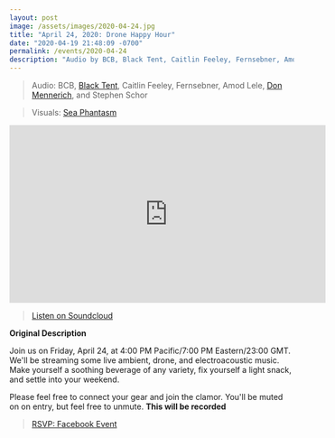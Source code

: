```yaml
---
layout: post
image: /assets/images/2020-04-24.jpg
title: "April 24, 2020: Drone Happy Hour"
date: "2020-04-19 21:48:09 -0700"
permalink: /events/2020-04-24
description: "Audio by BCB, Black Tent, Caitlin Feeley, Fernsebner, Amod Lele, Don Mennerich, and Stephen Schor. Visuals by Sea Phantasm."
---
```


> Audio: BCB, [Black Tent](https://blacktent.bandcamp.com/), Caitlin Feeley, Fernsebner, Amod Lele, [Don Mennerich](https://soundcloud.com/user-1454084-164279026), and Stephen Schor

> Visuals: [Sea Phantasm](https://facebook.com/seaphantasm/)

<iframe width="560" height="315" src="https://www.youtube.com/embed/T346QwcvZbk" frameborder="0" allowfullscreen></iframe>

> [Listen on Soundcloud](https://soundcloud.com/blacktentsound/friday-drone-happy-hour-april-24-2020-encerrado-en-casa)

**Original Description**

Join us on Friday, April 24, at 4:00 PM Pacific/7:00 PM Eastern/23:00 GMT. We'll be streaming some live ambient, drone, and electroacoustic music. Make yourself a soothing beverage of any variety, fix yourself a light snack, and settle into your weekend.

Please feel free to connect your gear and join the clamor. You'll be muted on on entry, but feel free to unmute. **This will be recorded**

> [RSVP: Facebook Event](https://www.facebook.com/events/599535723977936/)
